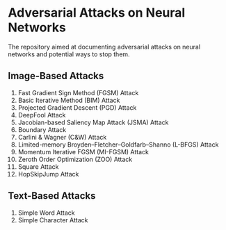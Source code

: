 # Adversarial Attacks on Neural Networks
The repository aimed at documenting adversarial attacks on neural networks and potential ways to stop them.

## Image-Based Attacks
1. Fast Gradient Sign Method (FGSM) Attack
2. Basic Iterative Method (BIM) Attack
3. Projected Gradient Descent (PGD) Attack
4. DeepFool Attack
5. Jacobian-based Saliency Map Attack (JSMA) Attack
6. Boundary Attack
7. Carlini & Wagner (C&W) Attack
8. Limited-memory Broyden–Fletcher–Goldfarb–Shanno (L-BFGS) Attack
9. Momentum Iterative FGSM (MI-FGSM) Attack
10. Zeroth Order Optimization (ZOO) Attack
11. Square Attack
12. HopSkipJump Attack

## Text-Based Attacks
1. Simple Word Attack
2. Simple Character Attack
